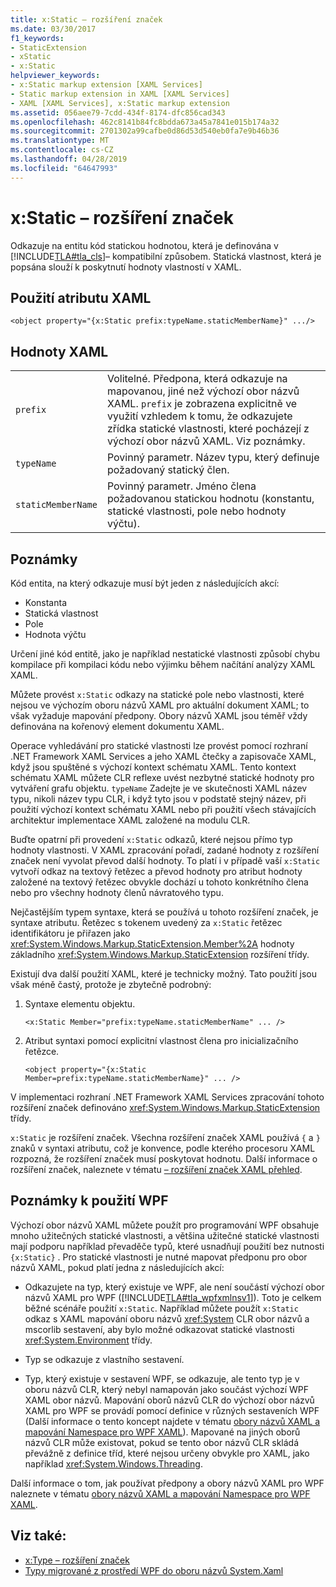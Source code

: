 ```yaml
---
title: x:Static – rozšíření značek
ms.date: 03/30/2017
f1_keywords:
- StaticExtension
- xStatic
- x:Static
helpviewer_keywords:
- x:Static markup extension [XAML Services]
- Static markup extension in XAML [XAML Services]
- XAML [XAML Services], x:Static markup extension
ms.assetid: 056aee79-7cdd-434f-8174-dfc856cad343
ms.openlocfilehash: 462c8141b84fc8bdda673a45a7841e015b174a32
ms.sourcegitcommit: 2701302a99cafbe0d86d53d540eb0fa7e9b46b36
ms.translationtype: MT
ms.contentlocale: cs-CZ
ms.lasthandoff: 04/28/2019
ms.locfileid: "64647993"
---
```

# <a name="xstatic-markup-extension"></a>x:Static – rozšíření značek
Odkazuje na entitu kód statickou hodnotou, která je definována v [!INCLUDE[TLA#tla_cls](../../../includes/tlasharptla-cls-md.md)]– kompatibilní způsobem. Statická vlastnost, která je popsána slouží k poskytnutí hodnoty vlastností v XAML.  
  
## <a name="xaml-attribute-usage"></a>Použití atributu XAML  
  
```xaml  
<object property="{x:Static prefix:typeName.staticMemberName}" .../>  
```  
  
## <a name="xaml-values"></a>Hodnoty XAML  
  
| | |  
|-|-|  
|`prefix`|Volitelné. Předpona, která odkazuje na mapovanou, jiné než výchozí obor názvů XAML. `prefix` je zobrazena explicitně ve využití vzhledem k tomu, že odkazujete zřídka statické vlastnosti, které pocházejí z výchozí obor názvů XAML. Viz poznámky.|  
|`typeName`|Povinný parametr. Název typu, který definuje požadovaný statický člen.|  
|`staticMemberName`|Povinný parametr. Jméno člena požadovanou statickou hodnotu (konstantu, statické vlastnosti, pole nebo hodnoty výčtu).|  
  
## <a name="remarks"></a>Poznámky  

Kód entita, na který odkazuje musí být jeden z následujících akcí:  
  
- Konstanta  
- Statická vlastnost  
- Pole  
- Hodnota výčtu

Určení jiné kód entitě, jako je například nestatické vlastnosti způsobí chybu kompilace při kompilaci kódu nebo výjimku během načítání analýzy XAML XAML.  

Můžete provést `x:Static` odkazy na statické pole nebo vlastnosti, které nejsou ve výchozím oboru názvů XAML pro aktuální dokument XAML; to však vyžaduje mapování předpony. Obory názvů XAML jsou téměř vždy definována na kořenový element dokumentu XAML.  

Operace vyhledávání pro statické vlastnosti lze provést pomocí rozhraní .NET Framework XAML Services a jeho XAML čtečky a zapisovače XAML, když jsou spuštěné s výchozí kontext schématu XAML. Tento kontext schématu XAML můžete CLR reflexe uvést nezbytné statické hodnoty pro vytváření grafu objektu. `typeName` Zadejte je ve skutečnosti XAML název typu, nikoli název typu CLR, i když tyto jsou v podstatě stejný název, při použití výchozí kontext schématu XAML nebo při použití všech stávajících architektur implementace XAML založené na modulu CLR.  

Buďte opatrní při provedení `x:Static` odkazů, které nejsou přímo typ hodnoty vlastnosti. V XAML zpracování pořadí, zadané hodnoty z rozšíření značek není vyvolat převod další hodnoty. To platí i v případě vaší `x:Static` vytvoří odkaz na textový řetězec a převod hodnoty pro atribut hodnoty založené na textový řetězec obvykle dochází u tohoto konkrétního člena nebo pro všechny hodnoty členů návratového typu.  

Nejčastějším typem syntaxe, která se používá u tohoto rozšíření značek, je syntaxe atributu. Řetězec s tokenem uvedený za `x:Static` řetězec identifikátoru je přiřazen jako <xref:System.Windows.Markup.StaticExtension.Member%2A> hodnoty základního <xref:System.Windows.Markup.StaticExtension> rozšíření třídy.  

Existují dva další použití XAML, které je technicky možný. Tato použití jsou však méně častý, protože je zbytečně podrobný:  

1. Syntaxe elementu objektu.

    ```xaml
    <x:Static Member="prefix:typeName.staticMemberName" ... />
    ```

2. Atribut syntaxi pomocí explicitní vlastnost člena pro inicializačního řetězce.

    ```xaml
    <object property="{x:Static Member=prefix:typeName.staticMemberName}" ... />
    ```

V implementaci rozhraní .NET Framework XAML Services zpracování tohoto rozšíření značek definováno <xref:System.Windows.Markup.StaticExtension> třídy.  

`x:Static` je rozšíření značek. Všechna rozšíření značek XAML používá `{` a `}` znaků v syntaxi atributu, což je konvence, podle kterého procesoru XAML rozpozná, že rozšíření značek musí poskytovat hodnotu. Další informace o rozšíření značek, naleznete v tématu [– rozšíření značek XAML přehled](markup-extensions-for-xaml-overview.md).  
  
## <a name="wpf-usage-notes"></a>Poznámky k použití WPF  
 Výchozí obor názvů XAML můžete použít pro programování WPF obsahuje mnoho užitečných statické vlastnosti, a většina užitečné statické vlastnosti mají podporu například převaděče typů, které usnadňují použití bez nutnosti `{x:Static}` . Pro statické vlastnosti je nutné mapovat předponu pro obor názvů XAML, pokud platí jedna z následujících akcí:  
  
- Odkazujete na typ, který existuje ve WPF, ale není součástí výchozí obor názvů XAML pro WPF ([!INCLUDE[TLA#tla_wpfxmlnsv1](../../../includes/tlasharptla-wpfxmlnsv1-md.md)]). Toto je celkem běžné scénáře použití `x:Static`. Například můžete použít `x:Static` odkaz s XAML mapování oboru názvů <xref:System> CLR obor názvů a mscorlib sestavení, aby bylo možné odkazovat statické vlastnosti <xref:System.Environment> třídy.  
  
- Typ se odkazuje z vlastního sestavení.  
  
- Typ, který existuje v sestavení WPF, se odkazuje, ale tento typ je v oboru názvů CLR, který nebyl namapován jako součást výchozí WPF XAML obor názvů. Mapování oborů názvů CLR do výchozí obor názvů XAML pro WPF se provádí pomocí definice v různých sestaveních WPF (Další informace o tento koncept najdete v tématu [obory názvů XAML a mapování Namespace pro WPF XAML](../wpf/advanced/xaml-namespaces-and-namespace-mapping-for-wpf-xaml.md)). Mapované na jiných oborů názvů CLR může existovat, pokud se tento obor názvů CLR skládá převážně z definice tříd, které nejsou určeny obvykle pro XAML, jako například <xref:System.Windows.Threading>.  
  
 Další informace o tom, jak používat předpony a obory názvů XAML pro WPF naleznete v tématu [obory názvů XAML a mapování Namespace pro WPF XAML](../wpf/advanced/xaml-namespaces-and-namespace-mapping-for-wpf-xaml.md).  
  
## <a name="see-also"></a>Viz také:

- [x:Type – rozšíření značek](x-type-markup-extension.md)
- [Typy migrované z prostředí WPF do oboru názvů System.Xaml](types-migrated-from-wpf-to-system-xaml.md)
